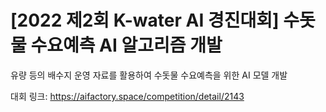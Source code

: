 # [2022 제2회 K-water AI 경진대회] 수돗물 수요예측 AI 알고리즘 개발

유량 등의 배수지 운영 자료를 활용하여 수돗물 수요예측을 위한 AI 모델 개발

대회 링크: https://aifactory.space/competition/detail/2143
